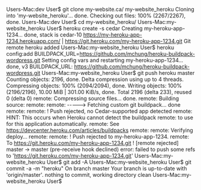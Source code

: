 Users-Mac:dev User$ git clone my-website.ca/ my-website_heroku
Cloning into 'my-website_heroku'...
done.
Checking out files: 100% (2267/2267), done.
Users-Mac:dev User$ cd my-website_heroku/
Users-Mac:my-website_heroku User$ heroku create -s cedar
Creating my-heroku-app-1234... done, stack is cedar-10
https://my-heroku-app-1234.herokuapp.com/ | https://git.heroku.com/my-heroku-app-1234.git
Git remote heroku added
Users-Mac:my-website_heroku User$ heroku config:add BUILDPACK_URL=https://github.com/mchung/heroku-buildpack-wordpress.git
Setting config vars and restarting my-heroku-app-1234... done, v3
BUILDPACK_URL: https://github.com/mchung/heroku-buildpack-wordpress.git
Users-Mac:my-website_heroku User$ git push heroku master
Counting objects: 2196, done.
Delta compression using up to 4 threads.
Compressing objects: 100% (2094/2094), done.
Writing objects: 100% (2196/2196), 10.00 MiB | 301.00 KiB/s, done.
Total 2196 (delta 233), reused 0 (delta 0)
remote: Compressing source files... done.
remote: Building source:
remote:
remote: -----> Fetching custom git buildpack... done
remote:
remote:  !     Push rejected, no Cedar-supported app detected
remote: HINT: This occurs when Heroku cannot detect the buildpack
remote:       to use for this application automatically.
remote: See https://devcenter.heroku.com/articles/buildpacks
remote:
remote: Verifying deploy...
remote:
remote: !   Push rejected to my-heroku-app-1234.
remote:
To https://git.heroku.com/my-heroku-app-1234.git
 ! [remote rejected] master -> master (pre-receive hook declined)
error: failed to push some refs to 'https://git.heroku.com/my-heroku-app-1234.git'
Users-Mac:my-website_heroku User$ git add -A
Users-Mac:my-website_heroku User$ git commit -a -m "heroku"
On branch master
Your branch is up-to-date with 'origin/master'.
nothing to commit, working directory clean
Users-Mac:my-website_heroku User$
